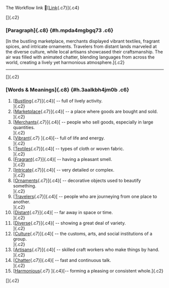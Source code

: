 The Workflow link
👏[[Link](https://www.google.com/url?q=http://www.google.com&sa=D&source=editors&ust=1757997009319687&usg=AOvVaw2hQyAJegTZTWfw8YHTjRxZ){.c7}]{.c4}

[]{.c2}

### [Paragraph]{.c8} {#h.mpda4mgbgq73 .c6}

[In the bustling marketplace, merchants displayed vibrant textiles,
fragrant spices, and intricate ornaments. Travelers from distant lands
marveled at the diverse culture, while local artisans showcased their
craftsmanship. The air was filled with animated chatter, blending
languages from across the world, creating a lively yet harmonious
atmosphere.]{.c2}

------------------------------------------------------------------------

[]{.c2}

### [Words & Meanings]{.c8} {#h.3aalkbh4jm0b .c6}

1.  [[Bustling](https://www.google.com/url?q=http://www.google.com&sa=D&source=editors&ust=1757997009321063&usg=AOvVaw0VrWMYreaufv_xponJm0DW){.c7}]{.c4}[ --
    full of lively activity.\
    ]{.c2}
2.  [[Marketplace](https://www.google.com/url?q=http://www.google.com&sa=D&source=editors&ust=1757997009321313&usg=AOvVaw3XmerXkXAnyLzWiUAgEgq8){.c7}]{.c4}[ --
    a place where goods are bought and sold.\
    ]{.c2}
3.  [[Merchants](https://www.google.com/url?q=http://www.google.com&sa=D&source=editors&ust=1757997009321633&usg=AOvVaw2DUD_x-3pagHNIV_UyZcCQ){.c7}]{.c4}[ --
    people who sell goods, especially in large quantities.\
    ]{.c2}
4.  [[Vibrant](https://www.google.com/url?q=http://www.google.com&sa=D&source=editors&ust=1757997009321990&usg=AOvVaw31c0i87m1FDr3me4bEJYLg){.c7}
    ]{.c4}[-- full of life and energy.\
    ]{.c2}
5.  [[Textiles](https://www.google.com/url?q=http://www.google.com&sa=D&source=editors&ust=1757997009322227&usg=AOvVaw2ofwX9IEgQcC1wN4tkULO1){.c7}]{.c4}[ --
    types of cloth or woven fabric.\
    ]{.c2}
6.  [[Fragrant](https://www.google.com/url?q=http://www.google.com&sa=D&source=editors&ust=1757997009322443&usg=AOvVaw0XP7b5oMmr0CxtLMqX6E_x){.c7}]{.c4}[ --
    having a pleasant smell.\
    ]{.c2}
7.  [[Intricate](https://www.google.com/url?q=http://www.google.com&sa=D&source=editors&ust=1757997009322685&usg=AOvVaw33ZVT5UeNZ3Pv247zD7veM){.c7}]{.c4}[ --
    very detailed or complex.\
    ]{.c2}
8.  [[Ornaments](https://www.google.com/url?q=http://www.google.com&sa=D&source=editors&ust=1757997009322893&usg=AOvVaw2CWPDcEoAfF1xJwf_eAf6X){.c7}]{.c4}[ --
    decorative objects used to beautify something.\
    ]{.c2}
9.  [[Travelers](https://www.google.com/url?q=http://www.google.com&sa=D&source=editors&ust=1757997009323167&usg=AOvVaw3CPOWWUKRdrOca_JxPOn__){.c7}]{.c4}[ --
    people who are journeying from one place to another.\
    ]{.c2}
10. [[Distant](https://www.google.com/url?q=http://www.google.com&sa=D&source=editors&ust=1757997009323454&usg=AOvVaw3EWfwUJhtImx9PsusHmfNK){.c7}]{.c4}[ --
    far away in space or time.\
    ]{.c2}
11. [[Diverse](https://www.google.com/url?q=http://www.google.com&sa=D&source=editors&ust=1757997009323676&usg=AOvVaw3pBwnu6-_gy_ckVYoXfKfQ){.c7}]{.c4}[ --
    showing a great deal of variety.\
    ]{.c2}
12. [[Culture](https://www.google.com/url?q=http://www.google.com&sa=D&source=editors&ust=1757997009323931&usg=AOvVaw1ykcEruFRrBNSa3exuD78l){.c7}]{.c4}[ --
    the customs, arts, and social institutions of a group.\
    ]{.c2}
13. [[Artisans](https://www.google.com/url?q=http://www.google.com&sa=D&source=editors&ust=1757997009324241&usg=AOvVaw2c6aZDfwjFDwZ_COTfmOVs){.c7}]{.c4}[ --
    skilled craft workers who make things by hand.\
    ]{.c2}
14. [[Chatter](https://www.google.com/url?q=http://www.google.com&sa=D&source=editors&ust=1757997009324474&usg=AOvVaw0mI9YPRnnOASQPU4yKEVFJ){.c7}]{.c4}[ --
    fast and continuous talk.\
    ]{.c2}
15. [[Harmonious](https://www.google.com/url?q=http://www.google.com&sa=D&source=editors&ust=1757997009324673&usg=AOvVaw3-AypboCiVLeitaGxbsQy-){.c7}
    ]{.c4}[-- forming a pleasing or consistent whole.]{.c2}

[]{.c2}
